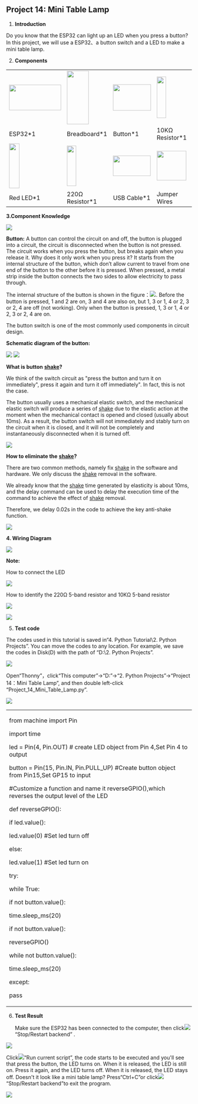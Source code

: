 ## Project 14: Mini Table Lamp

1.  **Introduction**

Do you know that the ESP32 can light up an LED when you press a button?
In this project, we will use a ESP32、a button switch and a LED to make a
mini table lamp.

2.  **Components**

<table>
<tbody>
<tr class="odd">
<td><img src="https://raw.githubusercontent.com/keyestudio/KS5011-KS5011F-Keyestudio-ESP32-Learning-Kit-Complete-Edition-Python/master/media/cfb6e37e644d69ddde6ac4e6cb1112f5.jpeg" style="width:1.46736in;height:0.71667in" /></td>
<td><img src="https://raw.githubusercontent.com/keyestudio/KS5011-KS5011F-Keyestudio-ESP32-Learning-Kit-Complete-Edition-Python/master/media/e380dd26e4825be9a768973802a55fe6.png" style="width:0.61597in;height:1.51111in" /></td>
<td><img src="https://raw.githubusercontent.com/keyestudio/KS5011-KS5011F-Keyestudio-ESP32-Learning-Kit-Complete-Edition-Python/master/media/5b8fea4657b47510d199f740fdcaaa9d.png" style="width:1.06736in;height:0.74236in" /></td>
<td><img src="https://raw.githubusercontent.com/keyestudio/KS5011-KS5011F-Keyestudio-ESP32-Learning-Kit-Complete-Edition-Python/master/media/da8a2a9d15baf7280966f3fdbb025a8c.png" style="width:0.26042in;height:1.16667in" /></td>
<td></td>
</tr>
<tr class="even">
<td>ESP32*1</td>
<td>Breadboard*1</td>
<td>Button*1</td>
<td>10KΩ Resistor*1</td>
<td></td>
</tr>
<tr class="odd">
<td><img src="https://raw.githubusercontent.com/keyestudio/KS5011-KS5011F-Keyestudio-ESP32-Learning-Kit-Complete-Edition-Python/master/media/ef77f5a64c382157fc2dea21ec373fef.png" style="width:0.29514in;height:1.25903in" /></td>
<td><img src="https://raw.githubusercontent.com/keyestudio/KS5011-KS5011F-Keyestudio-ESP32-Learning-Kit-Complete-Edition-Python/master/media/845d05a6108b1662b828610ba9dcb788.png" style="width:0.25833in;height:1.13681in" /></td>
<td><img src="https://raw.githubusercontent.com/keyestudio/KS5011-KS5011F-Keyestudio-ESP32-Learning-Kit-Complete-Edition-Python/master/media/7dcbd02995be3c142b2f97df7f7c03ce.png" style="width:1.05903in;height:0.56667in" /></td>
<td><img src="https://raw.githubusercontent.com/keyestudio/KS5011-KS5011F-Keyestudio-ESP32-Learning-Kit-Complete-Edition-Python/master/media/e9a8d050105397bb183512fb4ffdd2f6.png" style="width:0.8375in;height:0.83194in" /></td>
<td><img src="https://raw.githubusercontent.com/keyestudio/KS5011-KS5011F-Keyestudio-ESP32-Learning-Kit-Complete-Edition-Python/master/media/9cab81f7da18c7b0c245ec2a2f614f3a.png" style="width:0.84514in;height:0.83264in" /></td>
</tr>
<tr class="even">
<td>Red LED*1</td>
<td>220Ω Resistor*1</td>
<td>USB Cable*1</td>
<td>Jumper Wires</td>
<td>Button Cap*1</td>
</tr>
</tbody>
</table>

**3.Component Knowledge**

![](/media/5b8fea4657b47510d199f740fdcaaa9d.png)

**Button:** A button can control the circuit on and off, the button is
plugged into a circuit, the circuit is disconnected when the button is
not pressed. The circuit works when you press the button, but breaks
again when you release it. Why does it only work when you press it? It
starts from the internal structure of the button, which don’t allow
current to travel from one end of the button to the other before it is
pressed. When pressed, a metal strip inside the button connects the two
sides to allow electricity to pass through.

The internal structure of the button is shown in the
figure：![](/media/d2a204e61c768f18924150db58aee093.png). Before the button is pressed, 1 and 2
are on, 3 and 4 are also on, but 1, 3 or 1, 4 or 2, 3 or 2, 4 are off
(not working). Only when the button is pressed, 1, 3 or 1, 4 or 2, 3 or
2, 4 are on.

The button switch is one of the most commonly used components in circuit
design.

**Schematic diagram of the button:**

![](/media/5e42fde9876f9be810d85a7fb8b331f7.png)
![](/media/8677548f9e756281629430d66ba3a460.png)

**What is button** **[shake](javascript:;)?**

We think of the switch circuit as "press the button and turn it on
immediately", press it again and turn it off immediately". In fact, this
is not the case.

The button usually uses a mechanical elastic switch, and the mechanical
elastic switch will produce a series of [shake](javascript:;) due to the
elastic action at the moment when the mechanical contact is opened and
closed (usually about 10ms). As a result, the button switch will not
immediately and stably turn on the circuit when it is closed, and it
will not be completely and instantaneously disconnected when it is
turned off.

![](/media/7e7ac82db8bb810a7ee1de4181ceaa2d.jpeg)

**How to eliminate the** **[shake](javascript:;)?**

There are two common methods, namely fix [shake](javascript:;) in the
software and hardware. We only discuss the [shake](javascript:;) removal
in the software.

We already know that the [shake](javascript:;) time generated by
elasticity is about 10ms, and the delay command can be used to delay the
execution time of the command to achieve the effect of
[shake](javascript:;) removal.

Therefore, we delay 0.02s in the code to achieve the key anti-shake
function.

![](/media/c0d68d1134b0b4097e8983ed2cac07fc.jpeg)

**4. Wiring Diagram**

![](/media/a5b85f1e1f5714afbe4730b1265e3a15.png)

**Note:**

How to connect the LED

![](/media/f70404aa49540fd7aecae944c7c01f83.jpeg)

How to identify the 220Ω 5-band resistor and 10KΩ 5-band resistor

![](/media/55c0199544e9819328f6d5778f10d7d0.png)

![](/media/246cf3885dc837c458a28123885c9f7b.png)

5.  **Test code**

The codes used in this tutorial is saved in“4. Python Tutorial\\2.
Python Projects”. You can move the codes to any location. For example,
we save the codes in Disk(D) with the path of “D:\\2. Python Projects”.

![](/media/906b7d4391131929a6b0726f7f5bab30.png)

Open“Thonny”，click“This computer”→“D:”→“2. Python Projects”→“Project
14：Mini Table Lamp”, and then double left-click
“Project\_14\_Mini\_Table\_Lamp.py”.

![](/media/28442295ad614f1049647b5692599350.png)

<table>
<tbody>
<tr class="odd">
<td><p>from machine import Pin</p>
<p>import time</p>
<p>led = Pin(4, Pin.OUT) # create LED object from Pin 4,Set Pin 4 to output</p>
<p>button = Pin(15, Pin.IN, Pin.PULL_UP) #Create button object from Pin15,Set GP15 to input</p>
<p>#Customize a function and name it reverseGPIO(),which reverses the output level of the LED</p>
<p>def reverseGPIO():</p>
<p>if led.value():</p>
<p>led.value(0) #Set led turn off</p>
<p>else:</p>
<p>led.value(1) #Set led turn on</p>
<p>try:</p>
<p>while True:</p>
<p>if not button.value():</p>
<p>time.sleep_ms(20)</p>
<p>if not button.value():</p>
<p>reverseGPIO()</p>
<p>while not button.value():</p>
<p>time.sleep_ms(20)</p>
<p>except:</p>
<p>pass</p></td>
</tr>
</tbody>
</table>

6.  **Test Result**
    
    Make sure the ESP32 has been connected to the computer, then
    click![](/media/27451c8a9c13e29d02bc0f5831cfaf1f.png)“Stop/Restart backend” .

![](/media/e5db97bc2223667744a3ade3a7a6a254.png)

Click![](/media/da852227207616ccd9aff28f19e02690.png)“Run current script”, the code starts to be
executed and you'll see that press the button, the LED turns on. When it
is released, the LED is still on. Press it again, and the LED turns
off. When it is released, the LED stays off. Doesn't it look like a
mini table lamp? Press“Ctrl+C”or
click![](/media/27451c8a9c13e29d02bc0f5831cfaf1f.png)“Stop/Restart backend”to exit the program.

![](/media/0e8007a8ff9ad4b13de3c30c55ec3e7f.png)
